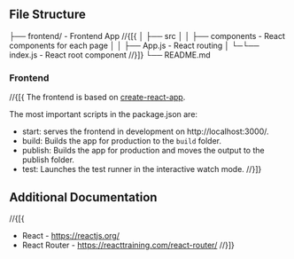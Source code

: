 ﻿## File Structure

├── frontend/ - Frontend App
//{[{
│ ├── src
│ │ ├── components - React components for each page
│ │ ├── App.js - React routing
│ └─└── index.js - React root component
//}]}
└── README.md

### Frontend

//{[{
The frontend is based on [create-react-app](https://github.com/facebook/create-react-app).

The most important scripts in the package.json are:
  - start: serves the frontend in development on http://localhost:3000/.
  - build: Builds the app for production to the `build` folder.
  - publish: Builds the app for production and moves the output to the publish folder.
  - test: Launches the test runner in the interactive watch mode.
//}]}

## Additional Documentation

//{[{
- React - https://reactjs.org/
- React Router - https://reacttraining.com/react-router/
//}]}
